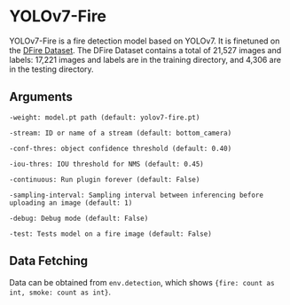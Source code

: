# YOLOv7-Fire

YOLOv7-Fire is a fire detection model based on YOLOv7. It is finetuned on the [DFire Dataset](https://github.com/gaiasd/DFireDataset). The DFire Dataset contains a total of 21,527 images and labels: 17,221 images and labels are in the training directory, and 4,306 are in the testing directory.


## Arguments
```
-weight: model.pt path (default: yolov7-fire.pt)

-stream: ID or name of a stream (default: bottom_camera)

-conf-thres: object confidence threshold (default: 0.40)

-iou-thres: IOU threshold for NMS (default: 0.45)

-continuous: Run plugin forever (default: False)

-sampling-interval: Sampling interval between inferencing before uploading an image (default: 1)

-debug: Debug mode (default: False)

-test: Tests model on a fire image (default: False)
```

## Data Fetching

Data can be obtained from `env.detection`, which shows `{fire: count as int, smoke: count as int}`.




